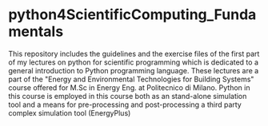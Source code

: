 # python4ScientificComputing_Fundamentals
This repository includes the guidelines and the exercise files of the first part of my lectures on python for scientific programming which is dedicated to a general introduction to Python  programming language.  These lectures are a part of the "Energy and Environmental Technologies for Building Systems"  course offered for M.Sc in Energy Eng. at Politecnico di Milano.  Python in this course is employed in this course both as an stand-alone simulation tool and a means for pre-processing and post-processing a third party complex simulation tool (EnergyPlus)
